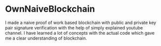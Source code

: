 # OwnNaiveBlockchain
I made a naive proof of work based blockchain with public and private key pair signature verification with the help of simply explained youtube channel.
I have learned a lot of concepts with the actual code which gave me a clear understanding of blockchain.
